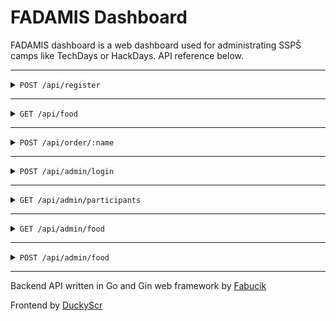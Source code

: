 # FADAMIS Dashboard

FADAMIS dashboard is a web dashboard used for administrating SSPŠ camps like TechDays or HackDays. API reference below.

---
<details>

<summary><code>POST /api/register</code></summary>

Registers a new participant

---
### Request

Headers:

- `Content-Type: application/json`

---

| request data |  data type  |  description                 |
|--------------|-------------|------------------------------|
| name         |  string     | participant's name           |
| surname      |  string     | participant's surname        |
| email        |  string     | participant's email          |
| phone        |  string     | participant's phone number   |

---

**JSON example**
```json
{
    "name": "John",
    "surname": "Smith",
    "email": "john@smith.com",
    "phone": "777888999"
}
```

---

**cURL example**
```javascript
curl -X POST "http://localhost/register" -d '{"name": "John", "surname": "Smith", "email": "john@smith.com", "phone": "777888999"}' -H "Content-Type: application/json"
```

### Response

---

| Status code  |  Content Type    |
|--------------|------------------|
| 200          | application/json |

---


**Successful response**
```json
{
    "message": "register successful"
}
```

</details>







---




<details>

<summary><code>GET /api/food</code></summary>

Returns all available food

- Also returns ID of the specific food which is later used for participants to order said food

---
### Request

Headers:

- None

---

| request data |  data type  |
|--------------|-------------|
| none         |  none       |

---

**cURL example**
```javascript
curl "http://localhost/food"
```

### Response

---

| Status code  |  Content Type    |
|--------------|------------------|
| 200          | application/json |

---


**Successful response**
```json
{
    "foods": [
        {
            "id": 1,
            "name": "pizza",
            "participants": null,
            "image_path": "/images/322989cf390c0e81fbd89727f2ee7d5f402bf652789d88229751eab26ef2e162.jpeg"
        }
    ]
}
```

</details>



---


<details>

<summary><code>POST /api/order/:name</code></summary>

Orders food for the participant specified by `:name` parameter

- `:name` must be a sha256 sum of `name+surname`
- Example:
```
sha256(JohnSmith)
---->
9d3e2c3ef4399d27897e1d918151cac74ed7b2bee028fea50d29d7d8ea3f925e
---->
http://localhost/order/9d3e2c3ef4399d27897e1d918151cac74ed7b2bee028fea50d29d7d8ea3f925e
```

---
### Request

Headers:

- `Content-Type: application/json`

---

| request data |  data type  |  description |
|--------------|-------------|--------------|
| id           |  int        |    food's ID |
| name         | string      | food's name  |

---

**JSON example**
```json
{
    "id": 1,
    "name": "Pizza Prosciutto",
}
```

---

**cURL example**
```javascript
curl -X POST "http://localhost/order/9d3e2c3ef4399d27897e1d918151cac74ed7b2bee028fea50d29d7d8ea3f925e" -d '{"id": 1, "name": "Pizza Prosciutto"}' -H "Content-Type: application/json"
```

### Response

---

| Status code  |  Content Type    |
|--------------|------------------|
| 200          | application/json |

---


**Successful response**
```json
{
    "food": "Pizza Prosciutto",
    "name": "JohnSmith"
}
```

</details>


---





<details>

<summary><code>POST /api/admin/login</code></summary>

Login endpoint for administrators


---
### Request

Headers:

- `Content-Type: application/json`

---

| request data |  data type  |  description     |
|--------------|-------------|------------------|
| username     |  string     | admin's username |
| password     | string      | admin's password |

---

**JSON example**
```json
{
    "username": "admin",
    "password": "supersecretpassword",
}
```

---

**cURL example**
```javascript
curl -X POST "http://localhost/login" -d '{"username": "admin", "password": "supersecretpassword"}' -H "Content-Type: application/json"
```

### Response

---

| Status code  |  Content Type    |
|--------------|------------------|
| 200          | application/json |

---

**Sets a session cookie that expires after 6 hours**

**Successful response**
```json
{
    "message": "login successful",
}
```

</details>


---





<details>

<summary><code>GET /api/admin/participants</code></summary>

Returns all registered participants

---
### Request

Headers:

- None

---

| request data |  data type  |
|--------------|-------------|
| none         |  none       |

---

**cURL example**
```javascript
curl "http://localhost/participants"
```

### Response

---

| Status code  |  Content Type    |
|--------------|------------------|
| 200          | application/json |

---


**Successful response**
```json
{
    "participants": [
        {
            "id": 1,
            "name": "John",
            "surname": "Smith",
            "email": "john@smith.com",
            "phone": "777888999",
            "food_id": 1                // ID of ordered food
        }
    ]
}
```

</details>






---




<details>

<summary><code>GET /api/admin/food</code></summary>

Returns all available food along with all the participants with specifed food already ordered

- Also returns ID of the specific food which is later used for participants to order said food

---
### Request

Headers:

- None

---

| request data |  data type  |
|--------------|-------------|
| none         |  none       |

---

**cURL example**
```javascript
curl "http://localhost/food"
```

### Response

---

| Status code  |  Content Type    |
|--------------|------------------|
| 200          | application/json |

---


**Successful response**
```json
{
    "foods": [
        {
            "id": 1,
            "name": "none",
            "participants": 
                [
                    {
                        "id": 1,
                        "name": "John",
                        "surname": "Smith", 
                        "email": "john@smith.com",
                        "phone": "777888999",
                        "food_id": 1
                    }
                ],
            "image_path": "/images/322989cf390c0e81fbd89727f2ee7d5f402bf652789d88229751eab26ef2e162.jpeg"
        }
    ]
}
```

</details>






---









<details>

<summary><code>POST /api/admin/food</code></summary>

Adds new available food to the database

---
### Request

Headers:

- `Content-Type: multipart/form-data`

---

| request data |  data type  |  description  |
|--------------|-------------|---------------|
| name         |  string     |  food's name  |
| file         |  File       |  food's image |

---

**cURL example**
```javascript
curl -X POST "http://localhost/admin/food" -F 'name=Pizza' -F 'file=@/home/admin/pizza.jpg' -H "Content-Type: multipart/form-data"
```

Image's filename is sha256 checksum of itself + file extension

---

**Allowed file types**
- jpg
- png

---

### Response

---

| Status code  |  Content Type    |
|--------------|------------------|
| 200          | application/json |

---


**Successful response**
```json
{
    "message": "food added",
    "food": "Pizza"
}
```

</details>





---




Backend API written in Go and Gin web framework by [Fabucik](https://github.com/Fabucik)

Frontend by [DuckyScr](https://github.com/DuckyScr)
